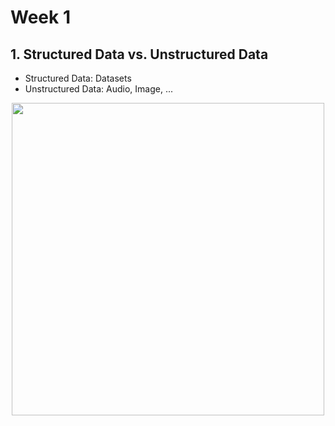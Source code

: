 # Week 1

## 1. Structured Data vs. Unstructured Data

+ Structured Data: Datasets
+ Unstructured Data: Audio, Image, ...

<p align="center">
  <img src="res/img/week1/img1.png" width="500"/>
</p>